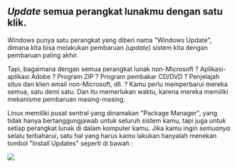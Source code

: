<?php require("../../entete.php"); ?> <?php require("../../base.php"); ?> 

<div id="corps">

<h2><i>Update</i> semua perangkat lunakmu dengan satu klik.</h2>

<p>Windows punya satu perangkat yang diberi nama "Windows Update", dimana kita bisa melakukan pembaruan <i>(update)</i> sistem kita dengan pembaruan paling akhir.</p>

</p>Tapi, bagaimana dengan semua perangkat lunak non-Microsoft ? Aplikasi-aplikasi Adobe ? Program ZIP ? Program pembakar CD/DVD ? Penjelajah situs dan klien email non-Microsoft, dll. ? Kamu perlu memperbarui mereka semua, satu demi satu. Dan itu memerlukan waktu, karena mereka memiliki mekanisme pembaruan masing-masing.</p>

<p>Linux memiliki pusat sentral yang dinamakan "Package Manager", yang tidak hanya bertanggungjawab untuk seluruh sistem kamu, tapi juga untuk setiap perangkat lunak di dalam komputer kamu. Jika kamu ingin <i>semuanya</i> selalu terbaharui, satu hal yang harus kamu lakukan hanyalah menekan tombol "Install Updates" seperti di bawah :</p>

<img src="Images/global_update.png" />

</div>
</body>
</html>
